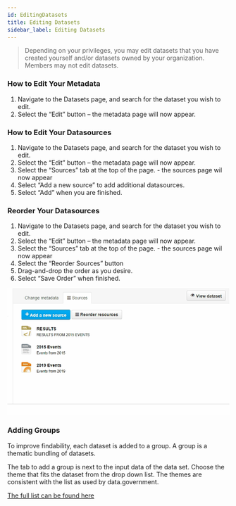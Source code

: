 ```yaml
---
id: EditingDatasets
title: Editing Datasets
sidebar_label: Editing Datasets
---
```

> Depending on your privileges, you may edit datasets that you have created yourself and/or datasets owned by your organization. Members may not edit datasets.


### How to Edit Your Metadata
1. Navigate to the Datasets page, and search for the dataset you wish to edit.
2. Select the “Edit” button – the metadata page will now appear. 

### How to Edit Your Datasources
1. Navigate to the Datasets page, and search for the dataset you wish to edit.
2. Select the “Edit” button – the metadata page will now appear. 
3. Select the “Sources” tab at the top of the page. - the sources page wil now appear
4. Select “Add a new source” to add additional datasources.
5. Select “Add” when you are finished.

### Reorder Your Datasources
1. Navigate to the Datasets page, and search for the dataset you wish to edit.
2. Select the “Edit” button – the metadata page will now appear. 
3. Select the “Sources” tab at the top of the page. - the sources page wil now appear
4. Select the “Reorder Sources” button 
5. Drag-and-drop the order as you desire. 
6. Select “Save Order” when finished.

![SCREENCAST: Re-order datasources](assets/EditingDatasets/dataplatform_user_EditingDataset_Reorder.gif)

### Adding Groups

To improve findability, each dataset is added to a group. A group is a thematic bundling of datasets.

The tab to add a group is next to the input data of the data set. Choose the theme that fits the dataset from the drop down list. The themes are consistent with the list as used by data.government. 

[The full list can be found here](https://data.overheid.nl/data/group)